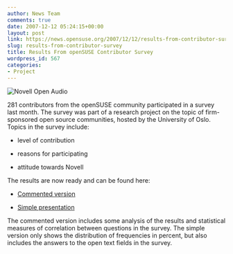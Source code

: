 ```yaml
---
author: News Team
comments: true
date: 2007-12-12 05:24:15+00:00
layout: post
link: https://news.opensuse.org/2007/12/12/results-from-contributor-survey/
slug: results-from-contributor-survey
title: Results From openSUSE Contributor Survey
wordpress_id: 567
categories:
- Project
---
```


![Novell Open Audio](//news.opensuse.org/wp-content/uploads/2007/12/surveyimage.JPG)

281 contributors from the openSUSE community participated in a survey last month. The survey was part of a research project on the topic of firm-sponsored open source communities, hosted by the University of Oslo. Topics in the survey include:





  * level of contribution


  * reasons for participating


  * attitude towards Novell



The results are now ready and can be found here:



  * [Commented version](//folk.uio.no/janfst/ny/contributer_survey_commented_results_2.pdf)


  * [Simple presentation](//folk.uio.no/janfst/ny/contributor_survey_raw_data.pdf)



The commented version includes some analysis of the results and statistical measures of correlation between questions in the survey. The simple version only shows the distribution of frequencies in percent, but also includes the answers to the open text fields in the survey.
